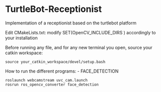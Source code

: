 # TurtleBot-Receptionist
Implementation of a receptionist based on the turtlebot platform

Edit CMakeLists.txt: modify SET(OpenCV_INCLUDE_DIRS ) accordingly to your installation

Before running any file, and for any new terminal you open, source your catkin workspace:

    source your_catkin_workspace/devel/setup.bash

How to run the different programs:
    - FACE_DETECTION

    roslaunch webcamstream uvc_cam.launch
    rosrun ros_opencv_converter face_detection
